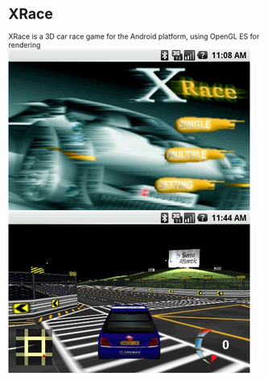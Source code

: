 # XRace
XRace is a 3D car race game for the Android platform, using OpenGL ES for rendering
![Image alt](https://github.com/RuslanZS/XRace/raw/main/img/504997.jpg)
![Image alt](https://github.com/RuslanZS/XRace/raw/main/img/504995.jpg)
